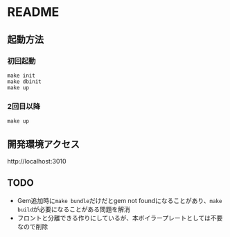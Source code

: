 # README

## 起動方法
### 初回起動
```
make init
make dbinit
make up
```

### 2回目以降
```
make up
```

## 開発環境アクセス
http://localhost:3010


## TODO
- Gem追加時に`make bundle`だけだとgem not foundになることがあり、`make build`が必要になることがある問題を解消
- フロントと分離できる作りにしているが、本ボイラープレートとしては不要なので削除